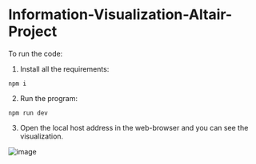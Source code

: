 # Information-Visualization-Altair-Project

To run the code:
1) Install all the requirements:
```
npm i
```
2) Run the program:
```
npm run dev
```
3) Open the local host address in the web-browser and you can see the visualization.

![image](https://github.com/user-attachments/assets/83fb8e68-70bd-417d-bdab-9828739a03cb)

